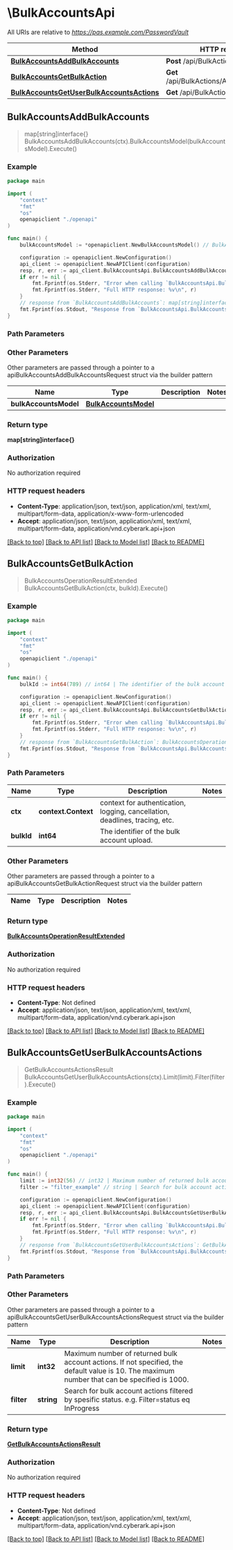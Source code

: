# \BulkAccountsApi

All URIs are relative to *https://pas.example.com/PasswordVault*

Method | HTTP request | Description
------------- | ------------- | -------------
[**BulkAccountsAddBulkAccounts**](BulkAccountsApi.md#BulkAccountsAddBulkAccounts) | **Post** /api/BulkActions/Accounts | 
[**BulkAccountsGetBulkAction**](BulkAccountsApi.md#BulkAccountsGetBulkAction) | **Get** /api/BulkActions/Accounts/{bulkId} | 
[**BulkAccountsGetUserBulkAccountsActions**](BulkAccountsApi.md#BulkAccountsGetUserBulkAccountsActions) | **Get** /api/BulkActions/Accounts | 



## BulkAccountsAddBulkAccounts

> map[string]interface{} BulkAccountsAddBulkAccounts(ctx).BulkAccountsModel(bulkAccountsModel).Execute()





### Example

```go
package main

import (
    "context"
    "fmt"
    "os"
    openapiclient "./openapi"
)

func main() {
    bulkAccountsModel := *openapiclient.NewBulkAccountsModel() // BulkAccountsModel | 

    configuration := openapiclient.NewConfiguration()
    api_client := openapiclient.NewAPIClient(configuration)
    resp, r, err := api_client.BulkAccountsApi.BulkAccountsAddBulkAccounts(context.Background()).BulkAccountsModel(bulkAccountsModel).Execute()
    if err != nil {
        fmt.Fprintf(os.Stderr, "Error when calling `BulkAccountsApi.BulkAccountsAddBulkAccounts``: %v\n", err)
        fmt.Fprintf(os.Stderr, "Full HTTP response: %v\n", r)
    }
    // response from `BulkAccountsAddBulkAccounts`: map[string]interface{}
    fmt.Fprintf(os.Stdout, "Response from `BulkAccountsApi.BulkAccountsAddBulkAccounts`: %v\n", resp)
}
```

### Path Parameters



### Other Parameters

Other parameters are passed through a pointer to a apiBulkAccountsAddBulkAccountsRequest struct via the builder pattern


Name | Type | Description  | Notes
------------- | ------------- | ------------- | -------------
 **bulkAccountsModel** | [**BulkAccountsModel**](BulkAccountsModel.md) |  | 

### Return type

**map[string]interface{}**

### Authorization

No authorization required

### HTTP request headers

- **Content-Type**: application/json, text/json, application/xml, text/xml, multipart/form-data, application/x-www-form-urlencoded
- **Accept**: application/json, text/json, application/xml, text/xml, multipart/form-data, application/vnd.cyberark.api+json

[[Back to top]](#) [[Back to API list]](../README.md#documentation-for-api-endpoints)
[[Back to Model list]](../README.md#documentation-for-models)
[[Back to README]](../README.md)


## BulkAccountsGetBulkAction

> BulkAccountsOperationResultExtended BulkAccountsGetBulkAction(ctx, bulkId).Execute()





### Example

```go
package main

import (
    "context"
    "fmt"
    "os"
    openapiclient "./openapi"
)

func main() {
    bulkId := int64(789) // int64 | The identifier of the bulk account upload.

    configuration := openapiclient.NewConfiguration()
    api_client := openapiclient.NewAPIClient(configuration)
    resp, r, err := api_client.BulkAccountsApi.BulkAccountsGetBulkAction(context.Background(), bulkId).Execute()
    if err != nil {
        fmt.Fprintf(os.Stderr, "Error when calling `BulkAccountsApi.BulkAccountsGetBulkAction``: %v\n", err)
        fmt.Fprintf(os.Stderr, "Full HTTP response: %v\n", r)
    }
    // response from `BulkAccountsGetBulkAction`: BulkAccountsOperationResultExtended
    fmt.Fprintf(os.Stdout, "Response from `BulkAccountsApi.BulkAccountsGetBulkAction`: %v\n", resp)
}
```

### Path Parameters


Name | Type | Description  | Notes
------------- | ------------- | ------------- | -------------
**ctx** | **context.Context** | context for authentication, logging, cancellation, deadlines, tracing, etc.
**bulkId** | **int64** | The identifier of the bulk account upload. | 

### Other Parameters

Other parameters are passed through a pointer to a apiBulkAccountsGetBulkActionRequest struct via the builder pattern


Name | Type | Description  | Notes
------------- | ------------- | ------------- | -------------


### Return type

[**BulkAccountsOperationResultExtended**](BulkAccountsOperationResultExtended.md)

### Authorization

No authorization required

### HTTP request headers

- **Content-Type**: Not defined
- **Accept**: application/json, text/json, application/xml, text/xml, multipart/form-data, application/vnd.cyberark.api+json

[[Back to top]](#) [[Back to API list]](../README.md#documentation-for-api-endpoints)
[[Back to Model list]](../README.md#documentation-for-models)
[[Back to README]](../README.md)


## BulkAccountsGetUserBulkAccountsActions

> GetBulkAccountsActionsResult BulkAccountsGetUserBulkAccountsActions(ctx).Limit(limit).Filter(filter).Execute()





### Example

```go
package main

import (
    "context"
    "fmt"
    "os"
    openapiclient "./openapi"
)

func main() {
    limit := int32(56) // int32 | Maximum number of returned bulk account actions. If not specified, the default value is 10. The maximum number that can be specified is 1000. (optional)
    filter := "filter_example" // string | Search for bulk account actions filtered by spesific status. e.g. Filter=status eq InProgress (optional)

    configuration := openapiclient.NewConfiguration()
    api_client := openapiclient.NewAPIClient(configuration)
    resp, r, err := api_client.BulkAccountsApi.BulkAccountsGetUserBulkAccountsActions(context.Background()).Limit(limit).Filter(filter).Execute()
    if err != nil {
        fmt.Fprintf(os.Stderr, "Error when calling `BulkAccountsApi.BulkAccountsGetUserBulkAccountsActions``: %v\n", err)
        fmt.Fprintf(os.Stderr, "Full HTTP response: %v\n", r)
    }
    // response from `BulkAccountsGetUserBulkAccountsActions`: GetBulkAccountsActionsResult
    fmt.Fprintf(os.Stdout, "Response from `BulkAccountsApi.BulkAccountsGetUserBulkAccountsActions`: %v\n", resp)
}
```

### Path Parameters



### Other Parameters

Other parameters are passed through a pointer to a apiBulkAccountsGetUserBulkAccountsActionsRequest struct via the builder pattern


Name | Type | Description  | Notes
------------- | ------------- | ------------- | -------------
 **limit** | **int32** | Maximum number of returned bulk account actions. If not specified, the default value is 10. The maximum number that can be specified is 1000. | 
 **filter** | **string** | Search for bulk account actions filtered by spesific status. e.g. Filter&#x3D;status eq InProgress | 

### Return type

[**GetBulkAccountsActionsResult**](GetBulkAccountsActionsResult.md)

### Authorization

No authorization required

### HTTP request headers

- **Content-Type**: Not defined
- **Accept**: application/json, text/json, application/xml, text/xml, multipart/form-data, application/vnd.cyberark.api+json

[[Back to top]](#) [[Back to API list]](../README.md#documentation-for-api-endpoints)
[[Back to Model list]](../README.md#documentation-for-models)
[[Back to README]](../README.md)

